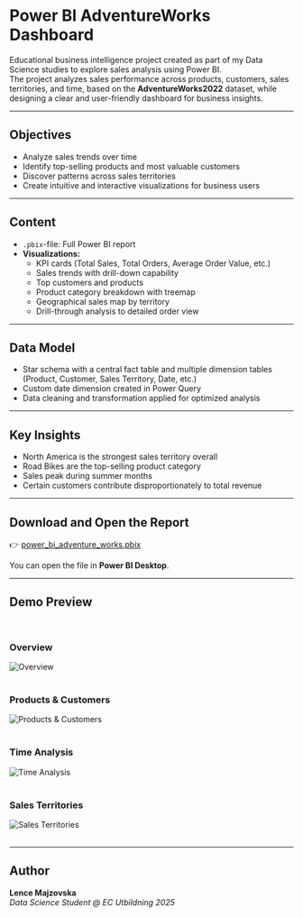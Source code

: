 # Power BI AdventureWorks Dashboard

Educational business intelligence project created as part of my Data Science studies to explore sales analysis using Power BI.  
The project analyzes sales performance across products, customers, sales territories, and time, based on the **AdventureWorks2022** dataset, while designing a clear and user-friendly dashboard for business insights.

---

## Objectives
- Analyze sales trends over time
- Identify top-selling products and most valuable customers
- Discover patterns across sales territories
- Create intuitive and interactive visualizations for business users

---

## Content
- `.pbix`-file: Full Power BI report
- **Visualizations:**
  - KPI cards (Total Sales, Total Orders, Average Order Value, etc.)
  - Sales trends with drill-down capability
  - Top customers and products
  - Product category breakdown with treemap
  - Geographical sales map by territory
  - Drill-through analysis to detailed order view

---

## Data Model
- Star schema with a central fact table and multiple dimension tables (Product, Customer, Sales Territory, Date, etc.)
- Custom date dimension created in Power Query
- Data cleaning and transformation applied for optimized analysis

---

## Key Insights
- North America is the strongest sales territory overall
- Road Bikes are the top-selling product category
- Sales peak during summer months
- Certain customers contribute disproportionately to total revenue

---

## Download and Open the Report

👉 [power_bi_adventure_works.pbix](./power_bi_adventure_works.pbix)  

You can open the file in **Power BI Desktop**.

---

## Demo Preview  
<br>

### Overview  
![Overview](images/1_overview.png)  
<br>

### Products & Customers 
![Products & Customers](images/2_products_customers.png)  
<br>

### Time Analysis  
![Time Analysis](images/3_time_analysis.png)  
<br>

### Sales Territories  
![Sales Territories](images/4_sales_territories.png)  
<br>

---

## Author  

**Lence Majzovska**  
*Data Science Student @ EC Utbildning 2025*  
